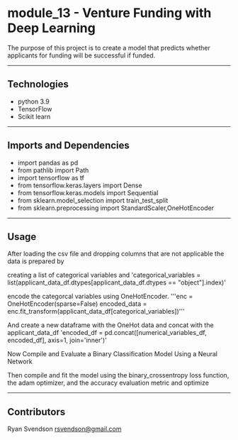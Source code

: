 # module_13 - Venture Funding with Deep Learning

The purpose of this project is to create a model that predicts whether applicants for funding will be successful if funded.

---
## Technologies

* python 3.9
* TensorFlow 
* Scikit learn

---
## Imports and Dependencies

* import pandas as pd
* from pathlib import Path
* import tensorflow as tf
* from tensorflow.keras.layers import Dense
* from tensorflow.keras.models import Sequential
* from sklearn.model_selection import train_test_split
* from sklearn.preprocessing import StandardScaler,OneHotEncoder

---
## Usage

After loading the csv file and dropping columns that are not applicable the data is prepared by 

creating a list of categorical variables and 
'categorical_variables = list(applicant_data_df.dtypes[applicant_data_df.dtypes == "object"].index)'

encode the categorcal variables using OneHotEncoder.
'''enc = OneHotEncoder(sparse=False)
encoded_data = enc.fit_transform(applicant_data_df[categorical_variables])'''

And create a new dataframe with the OneHot data and concat with the applicant_data_df
'encoded_df = pd.concat([numerical_variables_df, encoded_df], axis=1, join='inner')'

Now Compile and Evaluate a Binary Classification Model Using a Neural Network

Then compile and fit the model using the binary_crossentropy loss function, the adam optimizer, and the accuracy evaluation metric and optimize 

---
## Contributors

Ryan Svendson
rsvendson@gmail.com
